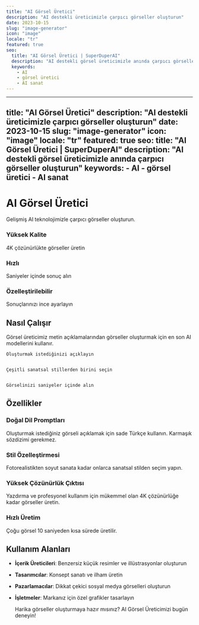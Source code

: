 ```yaml
---
title: "AI Görsel Üretici"
description: "AI destekli üreticimizle çarpıcı görseller oluşturun"
date: 2023-10-15
slug: "image-generator"
icon: "image"
locale: "tr"
featured: true
seo:
  title: "AI Görsel Üretici | SuperDuperAI"
  description: "AI destekli görsel üreticimizle anında çarpıcı görseller oluşturun"
  keywords:
    - AI
    - görsel üretici
    - AI sanat
---
```


---
title: "AI Görsel Üretici"
description: "AI destekli üreticimizle çarpıcı görseller oluşturun"
date: 2023-10-15
slug: "image-generator"
icon: "image"
locale: "tr"
featured: true
seo:
  title: "AI Görsel Üretici | SuperDuperAI"
  description: "AI destekli görsel üreticimizle anında çarpıcı görseller oluşturun"
  keywords:
    - AI
    - görsel üretici
    - AI sanat
---

# AI Görsel Üretici

Gelişmiş AI teknolojimizle çarpıcı görseller oluşturun.

### Yüksek Kalite

4K çözünürlükte görseller üretin

  ### Hızlı

Saniyeler içinde sonuç alın

  ### Özelleştirilebilir

Sonuçlarınızı ince ayarlayın

## Nasıl Çalışır

Görsel üreticimiz metin açıklamalarından görseller oluşturmak için en son AI modellerini kullanır.

  
    Oluşturmak istediğinizi açıklayın
  
  
    Çeşitli sanatsal stillerden birini seçin
  
  
    Görselinizi saniyeler içinde alın
  

## Özellikler

### Doğal Dil Promptları

Oluşturmak istediğiniz görseli açıklamak için sade Türkçe kullanın. Karmaşık sözdizimi gerekmez.

### Stil Özelleştirmesi

Fotorealistikten soyut sanata kadar onlarca sanatsal stilden seçim yapın.

### Yüksek Çözünürlük Çıktısı

Yazdırma ve profesyonel kullanım için mükemmel olan 4K çözünürlüğe kadar görseller üretin.

### Hızlı Üretim

Çoğu görsel 10 saniyeden kısa sürede üretilir.

## Kullanım Alanları

- **İçerik Üreticileri**: Benzersiz küçük resimler ve illüstrasyonlar oluşturun
- **Tasarımcılar**: Konsept sanatı ve ilham üretin
- **Pazarlamacılar**: Dikkat çekici sosyal medya görselleri oluşturun
- **İşletmeler**: Markanız için özel grafikler tasarlayın

  Harika görseller oluşturmaya hazır mısınız? AI Görsel Üreticimizi bugün
  deneyin!

